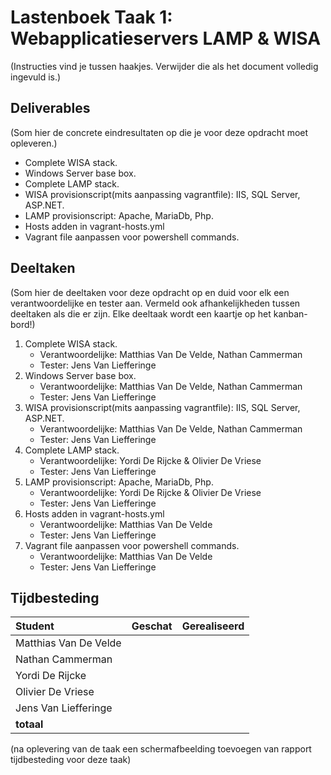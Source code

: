 # Lastenboek Taak 1: Webapplicatieservers LAMP & WISA

(Instructies vind je tussen haakjes. Verwijder die als het document volledig ingevuld is.)

## Deliverables

(Som hier de concrete eindresultaten op die je voor deze opdracht moet opleveren.)

* Complete WISA stack.
* Windows Server base box.
* Complete LAMP stack.
* WISA provisionscript(mits aanpassing vagrantfile): IIS, SQL Server, ASP.NET. 
* LAMP provisionscript: Apache, MariaDb, Php.
* Hosts adden in vagrant-hosts.yml
* Vagrant file aanpassen voor powershell commands.

## Deeltaken

(Som hier de deeltaken voor deze opdracht op en duid voor elk een verantwoordelijke en tester aan. Vermeld ook afhankelijkheden tussen deeltaken als die er zijn. Elke deeltaak wordt een kaartje op het kanban-bord!)

1. Complete WISA stack.
    - Verantwoordelijke: Matthias Van De Velde, Nathan Cammerman
    - Tester: Jens Van Liefferinge
2. Windows Server base box.
    - Verantwoordelijke: Matthias Van De Velde, Nathan Cammerman
    - Tester: Jens Van Liefferinge
3. WISA provisionscript(mits aanpassing vagrantfile): IIS, SQL Server, ASP.NET.
    - Verantwoordelijke: Matthias Van De Velde, Nathan Cammerman
    - Tester: Jens Van Liefferinge
4. Complete LAMP stack.
    - Verantwoordelijke: Yordi De Rijcke & Olivier De Vriese
    - Tester: Jens Van Liefferinge
5. LAMP provisionscript: Apache, MariaDb, Php.
    - Verantwoordelijke: Yordi De Rijcke & Olivier De Vriese
    - Tester: Jens Van Liefferinge
6. Hosts adden in vagrant-hosts.yml
    - Verantwoordelijke: Matthias Van De Velde
    - Tester: Jens Van Liefferinge
7. Vagrant file aanpassen voor powershell commands.
    - Verantwoordelijke: Matthias Van De Velde
    - Tester: Jens Van Liefferinge


## Tijdbesteding

| Student    | Geschat | Gerealiseerd |
| :---       | ---:    | ---:         |
| Matthias Van De Velde   |         |              |
| Nathan Cammerman   |         |              |
| Yordi De Rijcke |         |              |
| Olivier De Vriese   |         |              |
| Jens Van Liefferinge   |         |              |
| **totaal** |         |              |

(na oplevering van de taak een schermafbeelding toevoegen van rapport tijdbesteding voor deze taak)
